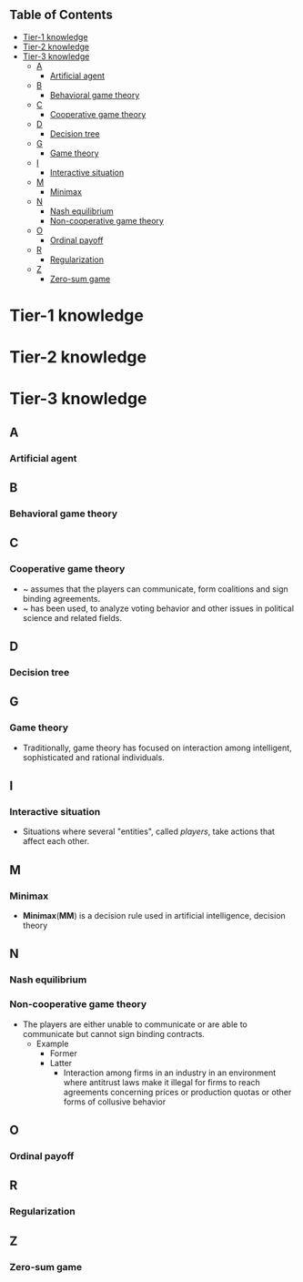 ## Table of Contents
- [Tier-1 knowledge](#tier-1-knowledge)
- [Tier-2 knowledge](#tier-2-knowledge)
- [Tier-3 knowledge](#tier-3-knowledge)
  - [A](#a)
    - [Artificial agent](#artificial-agent)
  - [B](#b)
    - [Behavioral game theory](#behavioral-game-theory)
  - [C](#c)
    - [Cooperative game theory](#cooperative-game-theory)
  - [D](#d)
    - [Decision tree](#decision-tree)
  - [G](#g)
    - [Game theory](#game-theory)
  - [I](#i)
    - [Interactive situation](#interactive-situation)
  - [M](#m)
    - [Minimax](#minimax)
  - [N](#n)
    - [Nash equilibrium](#nash-equilibrium)
    - [Non-cooperative game theory](#non-cooperative-game-theory)
  - [O](#o)
    - [Ordinal payoff](#ordinal-payoff)
  - [R](#r)
    - [Regularization](#regularization)
  - [Z](#z)
    - [Zero-sum game](#zero-sum-game)

# Tier-1 knowledge

# Tier-2 knowledge

# Tier-3 knowledge
## A
### Artificial agent
## B
### Behavioral game theory
## C
### Cooperative game theory
- ~ assumes that the players can communicate, form coalitions and sign binding agreements.
- ~ has been used, to analyze voting behavior and other issues in political science and related fields.
## D
### Decision tree
## G
### Game theory
- Traditionally, game theory has focused on interaction among intelligent, sophisticated and rational individuals.
## I
### Interactive situation
- Situations where several "entities", called *players*, take actions that affect each other.


## M 
### Minimax 
- **Minimax**(**MM**) is a decision rule used in artificial intelligence, decision theory
## N
### Nash equilibrium
### Non-cooperative game theory
- The players are either unable to communicate or are able to communicate but cannot sign binding contracts.
  - Example
    - Former
    - Latter
      - Interaction among firms in an industry in an environment where antitrust laws make it illegal for firms to reach agreements concerning prices or production quotas or other forms of collusive behavior
## O
### Ordinal payoff
## R
### Regularization
## Z
### Zero-sum game